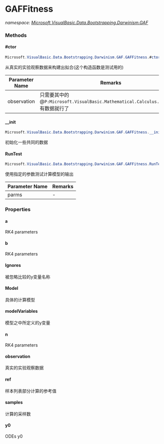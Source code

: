 ﻿# GAFFitness
_namespace: [Microsoft.VisualBasic.Data.Bootstrapping.Darwinism.GAF](./index.md)_





### Methods

#### #ctor
```csharp
Microsoft.VisualBasic.Data.Bootstrapping.Darwinism.GAF.GAFFitness.#ctor(System.Type,Microsoft.VisualBasic.Mathematical.Calculus.ODEsOut,System.Collections.Generic.Dictionary{System.String,System.Double},System.Boolean)
```
从真实的实验观察数据来构建出拟合(这个构造函数是测试用的)

|Parameter Name|Remarks|
|--------------|-------|
|observation|只需要其中的@``P:Microsoft.VisualBasic.Mathematical.Calculus.ODEsOut.y``有数据就行了|


#### __init
```csharp
Microsoft.VisualBasic.Data.Bootstrapping.Darwinism.GAF.GAFFitness.__init
```
初始化一些共同的数据

#### RunTest
```csharp
Microsoft.VisualBasic.Data.Bootstrapping.Darwinism.GAF.GAFFitness.RunTest(System.Collections.Generic.Dictionary{System.String,System.Double})
```
使用指定的参数测试计算模型的输出

|Parameter Name|Remarks|
|--------------|-------|
|parms|-|



### Properties

#### a
RK4 parameters
#### b
RK4 parameters
#### Ignores
被忽略比较的y变量名称
#### Model
具体的计算模型
#### modelVariables
模型之中所定义的y变量
#### n
RK4 parameters
#### observation
真实的实验观察数据
#### ref
样本列表部分计算的参考值
#### samples
计算的采样数
#### y0
ODEs y0
